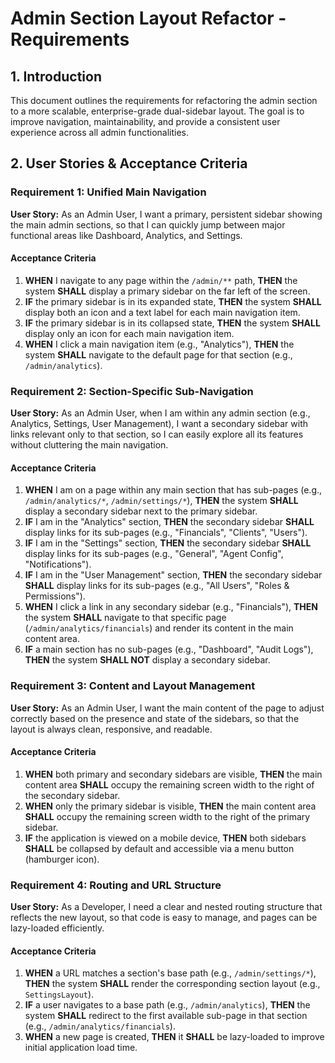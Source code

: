 # Admin Section Layout Refactor - Requirements

## 1. Introduction

This document outlines the requirements for refactoring the admin section to a more scalable, enterprise-grade dual-sidebar layout. The goal is to improve navigation, maintainability, and provide a consistent user experience across all admin functionalities.

## 2. User Stories & Acceptance Criteria

### Requirement 1: Unified Main Navigation

**User Story:** As an Admin User, I want a primary, persistent sidebar showing the main admin sections, so that I can quickly jump between major functional areas like Dashboard, Analytics, and Settings.

#### Acceptance Criteria
1.  **WHEN** I navigate to any page within the `/admin/**` path, **THEN** the system **SHALL** display a primary sidebar on the far left of the screen.
2.  **IF** the primary sidebar is in its expanded state, **THEN** the system **SHALL** display both an icon and a text label for each main navigation item.
3.  **IF** the primary sidebar is in its collapsed state, **THEN** the system **SHALL** display only an icon for each main navigation item.
4.  **WHEN** I click a main navigation item (e.g., "Analytics"), **THEN** the system **SHALL** navigate to the default page for that section (e.g., `/admin/analytics`).

### Requirement 2: Section-Specific Sub-Navigation

**User Story:** As an Admin User, when I am within any admin section (e.g., Analytics, Settings, User Management), I want a secondary sidebar with links relevant only to that section, so I can easily explore all its features without cluttering the main navigation.

#### Acceptance Criteria
1.  **WHEN** I am on a page within any main section that has sub-pages (e.g., `/admin/analytics/*`, `/admin/settings/*`), **THEN** the system **SHALL** display a secondary sidebar next to the primary sidebar.
2.  **IF** I am in the "Analytics" section, **THEN** the secondary sidebar **SHALL** display links for its sub-pages (e.g., "Financials", "Clients", "Users").
3.  **IF** I am in the "Settings" section, **THEN** the secondary sidebar **SHALL** display links for its sub-pages (e.g., "General", "Agent Config", "Notifications").
4.  **IF** I am in the "User Management" section, **THEN** the secondary sidebar **SHALL** display links for its sub-pages (e.g., "All Users", "Roles & Permissions").
5.  **WHEN** I click a link in any secondary sidebar (e.g., "Financials"), **THEN** the system **SHALL** navigate to that specific page (`/admin/analytics/financials`) and render its content in the main content area.
6.  **IF** a main section has no sub-pages (e.g., "Dashboard", "Audit Logs"), **THEN** the system **SHALL NOT** display a secondary sidebar.

### Requirement 3: Content and Layout Management

**User Story:** As an Admin User, I want the main content of the page to adjust correctly based on the presence and state of the sidebars, so that the layout is always clean, responsive, and readable.

#### Acceptance Criteria
1.  **WHEN** both primary and secondary sidebars are visible, **THEN** the main content area **SHALL** occupy the remaining screen width to the right of the secondary sidebar.
2.  **WHEN** only the primary sidebar is visible, **THEN** the main content area **SHALL** occupy the remaining screen width to the right of the primary sidebar.
3.  **IF** the application is viewed on a mobile device, **THEN** both sidebars **SHALL** be collapsed by default and accessible via a menu button (hamburger icon).

### Requirement 4: Routing and URL Structure

**User Story:** As a Developer, I need a clear and nested routing structure that reflects the new layout, so that code is easy to manage, and pages can be lazy-loaded efficiently.

#### Acceptance Criteria
1.  **WHEN** a URL matches a section's base path (e.g., `/admin/settings/*`), **THEN** the system **SHALL** render the corresponding section layout (e.g., `SettingsLayout`).
2.  **IF** a user navigates to a base path (e.g., `/admin/analytics`), **THEN** the system **SHALL** redirect to the first available sub-page in that section (e.g., `/admin/analytics/financials`).
3.  **WHEN** a new page is created, **THEN** it **SHALL** be lazy-loaded to improve initial application load time.
